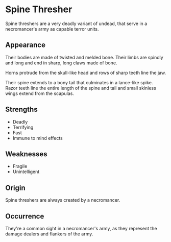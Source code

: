 # Spine Thresher
Spine threshers are a very deadly variant of undead, that serve in a necromancer's army as capable terror units. 

## Appearance
Their bodies are made of twisted and melded bone. Their limbs are spindly and long and end in sharp, long claws made of bone. 

Horns protrude from the skull-like head and rows of sharp teeth line the jaw. 

Their spine extends to a bony tail that culminates in a lance-like spike. Razor teeth line the entire length of the spine and tail and small skinless wings extend from the scapulas. 

## Strengths
* Deadly
* Terrifying
* Fast
* Immune to mind effects

## Weaknesses
* Fragile
* Unintelligent

## Origin
Spine threshers are always created by a necromancer. 

## Occurrence
They're a common sight in a necromancer's army, as they represent the damage dealers and flankers of the army. 